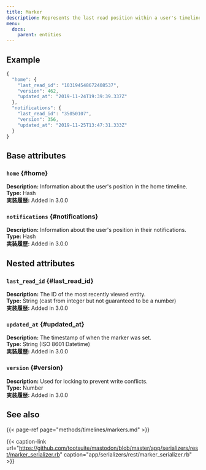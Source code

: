 ```yaml
---
title: Marker
description: Represents the last read position within a user's timelines.
menu:
  docs:
    parent: entities
---
```


## Example

```javascript
{
  "home": {
    "last_read_id": "103194548672408537",
    "version": 462,
    "updated_at": "2019-11-24T19:39:39.337Z"
  },
  "notifications": {
    "last_read_id": "35050107",
    "version": 356,
    "updated_at": "2019-11-25T13:47:31.333Z"
  }
}
```

## Base attributes

### `home` {#home}

**Description:** Information about the user's position in the home timeline.\
**Type:** Hash\
**実装履歴:** Added in 3.0.0

### `notifications` {#notifications}

**Description:** Information about the user's position in their notifications.\
**Type:** Hash\
**実装履歴:** Added in 3.0.0

## Nested attributes

### `last_read_id` {#last_read_id}

**Description:** The ID of the most recently viewed entity.\
**Type:** String \(cast from integer but not guaranteed to be a number\)\
**実装履歴:** Added in 3.0.0

### `updated_at` {#updated_at}

**Description:** The timestamp of when the marker was set.\
**Type:** String \(ISO 8601 Datetime\)\
**実装履歴:** Added in 3.0.0

### `version` {#version}

**Description:** Used for locking to prevent write conflicts.\
**Type:** Number\
**実装履歴:** Added in 3.0.0

## See also

{{< page-ref page="methods/timelines/markers.md" >}}

{{< caption-link url="https://github.com/tootsuite/mastodon/blob/master/app/serializers/rest/marker_serializer.rb" caption="app/serializers/rest/marker\_serializer.rb" >}}



